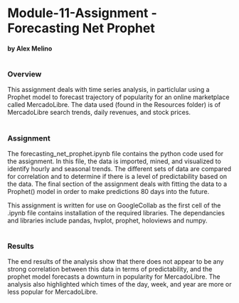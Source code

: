 # Module-11-Assignment - Forecasting Net Prophet

#### by Alex Melino

#

### Overview

This assignment deals with time series analysis, in particlular using a Prophet model to forecast trajectory of popularity for an online marketplace called MercadoLibre. The data used (found in the Resources folder) is of MercadoLibre search trends, daily revenues, and stock prices.

#

### Assignment 

The forecasting_net_prophet.ipynb file contains the python code used for the assignment. In this file, the data is imported, mined, and visualized to identify hourly and seasonal trends. The different sets of data are compared for correlation and to determine if there is a level of predictability based on the data. The final section of the assignment deals with fitting the data to a Prophet() model in order to make predictions 80 days into the future.

This assignment is written for use on GoogleCollab as the first cell of the .ipynb file contains installation of the required libraries. The dependancies and libraries include pandas, hvplot, prophet, holoviews and numpy.

#

### Results

The end results of the analysis show that there does not appear to be any strong correlation between this data in terms of predictability, and the prophet model forecasts a downturn in popularity for MercadoLibre. The analysis also highlighted which times of the day, week, and year are more or less popular for MercadoLibre.
